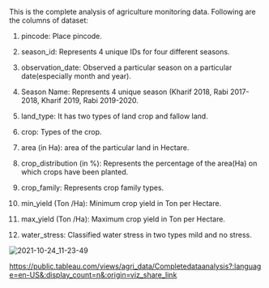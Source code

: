 This is the complete analysis of agriculture monitoring data. Following are the columns of dataset:

1. pincode: Place pincode.

2. season_id: Represents 4 unique IDs for four different seasons.

3. observation_date: Observed a particular season on a particular date(especially month and year).

4. Season Name: Represents 4 unique season (Kharif 2018, Rabi 2017-2018, Kharif 2019, Rabi 2019-2020.

5. land_type: It has two types of land crop and fallow land.

6. crop: Types of the crop.

7. area (in Ha): area of the particular land in Hectare.

8. crop_distribution (in %): Represents the percentage of the area(Ha) on which crops have been planted.

9. crop_family: Represents crop family types.

10. min_yield (Ton /Ha): Minimum crop yield in Ton per Hectare.

11. max_yield (Ton /Ha): Maximum crop yield in Ton per Hectare.

12. water_stress: Classified water stress in two types mild and no stress.

![2021-10-24_11-23-49](https://user-images.githubusercontent.com/30840805/138589866-859cd7a6-9b05-4c41-8f9f-e3077d842bc1.png)




https://public.tableau.com/views/agri_data/Completedataanalysis?:language=en-US&:display_count=n&:origin=viz_share_link
